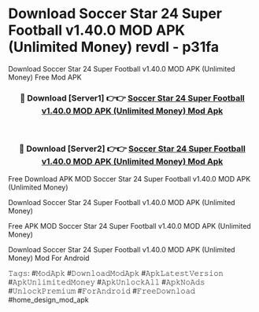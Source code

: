 # Download Soccer Star 24 Super Football v1.40.0 MOD APK (Unlimited Money) revdl - p31fa
Download Soccer Star 24 Super Football v1.40.0 MOD APK (Unlimited Money) Free Mod APK

<div align="center">
<h3>🔴 Download [Server1] 👉👉 <a href="https://apk-comot.site?title=Soccer_Star_24_Super_Football_v1.40.0_MOD_APK_(Unlimited_Money)">Soccer Star 24 Super Football v1.40.0 MOD APK (Unlimited Money) Mod Apk</a></h3><br>

<h3>🔴 Download [Server2] 👉👉 <a href="https://apk-comot.site?title=Soccer_Star_24_Super_Football_v1.40.0_MOD_APK_(Unlimited_Money)">Soccer Star 24 Super Football v1.40.0 MOD APK (Unlimited Money) Mod Apk</a></h3>
</div>


Free Download APK MOD Soccer Star 24 Super Football v1.40.0 MOD APK (Unlimited Money)

Download Soccer Star 24 Super Football v1.40.0 MOD APK (Unlimited Money) 

Free APK MOD Soccer Star 24 Super Football v1.40.0 MOD APK (Unlimited Money) 

Download Soccer Star 24 Super Football v1.40.0 MOD APK (Unlimited Money) Mod For Android

𝚃𝚊𝚐𝚜: #𝙼𝚘𝚍𝙰𝚙𝚔 #𝙳𝚘𝚠𝚗𝚕𝚘𝚊𝚍𝙼𝚘𝚍𝙰𝚙𝚔 #𝙰𝚙𝚔𝙻𝚊𝚝𝚎𝚜𝚝𝚅𝚎𝚛𝚜𝚒𝚘𝚗 #𝙰𝚙𝚔𝚄𝚗𝚕𝚒𝚖𝚒𝚝𝚎𝚍𝙼𝚘𝚗𝚎𝚢 #𝙰𝚙𝚔𝚄𝚗𝚕𝚘𝚌𝚔𝙰𝚕𝚕 #𝙰𝚙𝚔𝙽𝚘𝙰𝚍𝚜 #𝚄𝚗𝚕𝚘𝚌𝚔𝙿𝚛𝚎𝚖𝚒𝚞𝚖 #𝙵𝚘𝚛𝙰𝚗𝚍𝚛𝚘𝚒𝚍 #𝙵𝚛𝚎𝚎𝙳𝚘𝚠𝚗𝚕𝚘𝚊𝚍 #home_design_mod_apk
